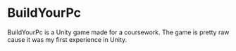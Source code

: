# BuildYourPc
 BuildYourPc is a Unity game made for a coursework. The game is pretty raw cause it was my first experience in Unity.
